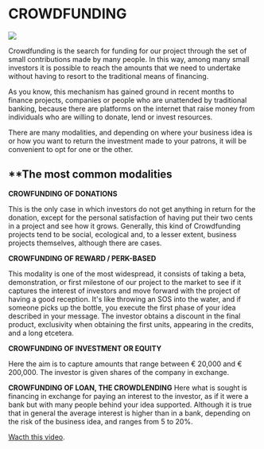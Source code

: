 # **CROWDFUNDING**

![](https://www.google.es/search?q=crowdfunding+what+is+it&source=lnms&tbm=isch&sa=X&ved=0ahUKEwiOrbWVz9raAhVE7BQKHUg0CaoQ_AUICygC&biw=1280&bih=540#imgrc=IawgQpqvN6Kt4M: )

Crowdfunding is the search for funding for our project through the set of small contributions made by many people. In this way, among many small investors it is possible to reach the amounts that we need to undertake without having to resort to the traditional means of financing.

As you know, this mechanism has gained ground in recent months to finance projects, companies or people who are unattended by traditional banking, because there are platforms on the internet that raise money from individuals who are willing to donate, lend or invest resources.

There are many modalities, and depending on where your business idea is or how you want to return the investment made to your patrons, it will be convenient to opt for one or the other.

## **The most common modalities

**CROWFUNDING OF DONATIONS** 

This is the only case in which investors do not get anything in return for the donation, except for the personal satisfaction of having put their two cents in a project and see how it grows. Generally, this kind of Crowdfunding projects tend to be social, ecological and, to a lesser extent, business projects themselves, although there are cases.

**CROWFUNDING OF REWARD / PERK-BASED** 

This modality is one of the most widespread, it consists of taking a beta, demonstration, or first milestone of our project to the market to see if it captures the interest of investors and move forward with the project of having a good reception. It's like throwing an SOS into the water, and if someone picks up the bottle, you execute the first phase of your idea described in your message. The investor obtains a discount in the final product, exclusivity when obtaining the first units, appearing in the credits, and a long etcetera.

**CROWFUNDING OF INVESTMENT OR EQUITY** 

Here the aim is to capture amounts that range between € 20,000 and € 200,000. The investor is given shares of the company in exchange.

**CROWFUNDING OF LOAN, THE CROWDLENDING** 
Here what is sought is financing in exchange for paying an interest to the investor, as if it were a bank but with many people behind your idea supported. Although it is true that in general the average interest is higher than in a bank, depending on the risk of the business idea, and ranges from 5 to 20%.

[Wacth this video](https://www.youtube.com/).


